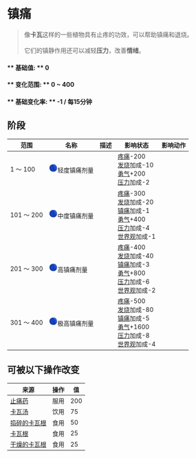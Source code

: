 # 镇痛  
> 像<b>卡瓦</b>这样的一些植物具有止疼的功效，可以帮助镇痛和退烧。<br><br>它们的镇静作用还可以减轻<b>压力</b>，改善<b>情绪</b>。  
  
#### ** 基础值: ** 0   
#### ** 变化范围: ** 0 ~ 400  
#### ** 基础变化率: ** -1 / 每15分钟  
## 阶段  
范围  |  名称  |  描述  |  影响状态  |  影响动作  
----  |  ----  |  ----  |  ----  |  ----  
1 ～ 100  |  <img decoding="async" src="Sprite/Analgesia.png" href="a.md" style="max-width:20px;max-height:20px;">轻度镇痛剂量  |    |  [疼痛](Pain.md)-200<br>[发烧](Fever.md)加成-10<br>[勇气](Courage.md)+200<br>[压力](Stress.md)加成-2  |    
101 ～ 200  |  <img decoding="async" src="Sprite/Analgesia.png" href="a.md" style="max-width:20px;max-height:20px;">中度镇痛剂量  |    |  [疼痛](Pain.md)-300<br>[发烧](Fever.md)加成-20<br>[镇痛](Analgesia.md)加成-1<br>[勇气](Courage.md)+400<br>[压力](Stress.md)加成-4<br>[世界观](Structure.md)加成-1  |    
201 ～ 300  |  <img decoding="async" src="Sprite/Analgesia.png" href="a.md" style="max-width:20px;max-height:20px;">高镇痛剂量  |    |  [疼痛](Pain.md)-400<br>[发烧](Fever.md)加成-40<br>[镇痛](Analgesia.md)加成-3<br>[勇气](Courage.md)+800<br>[压力](Stress.md)加成-6<br>[世界观](Structure.md)加成-2  |    
301 ～ 400  |  <img decoding="async" src="Sprite/Analgesia.png" href="a.md" style="max-width:20px;max-height:20px;">极高镇痛剂量  |    |  [疼痛](Pain.md)-500<br>[发烧](Fever.md)加成-80<br>[镇痛](Analgesia.md)加成-5<br>[勇气](Courage.md)+1600<br>[压力](Stress.md)加成-8<br>[世界观](Structure.md)加成-4  |    
## 可被以下操作改变  
来源  |  操作  |  值  
----  |  ----  |  ----  
[止痛药](Painkillers.md)  |  服用  |  200  
[卡瓦汤](LQ_Kava.md)  |  饮用  |  75  
[捣碎的卡瓦根](KavaRootGround.md)  |  食用  |  50  
[卡瓦根](KavaRoot.md)  |  食用  |  25  
[干燥的卡瓦根](KavaRootDried.md)  |  食用  |  25  


<script>document.title="镇痛 - 卡牌生存百科 Card Survival Wiki";</script>